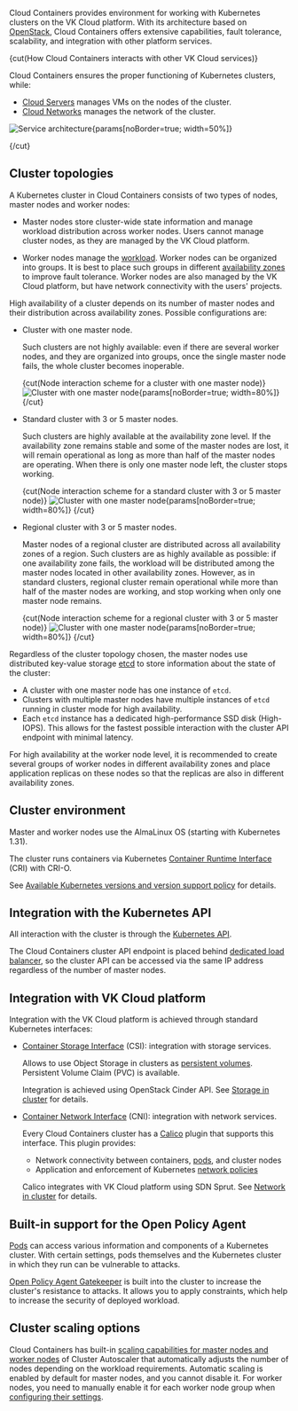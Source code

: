 Cloud Containers provides environment for working with Kubernetes clusters on the VK Cloud platform. With its architecture based on [OpenStack](https://www.openstack.org/), Cloud Containers offers extensive capabilities, fault tolerance, scalability, and integration with other platform services.

{cut(How Cloud Containers interacts with other VK Cloud services)}

Cloud Containers ensures the proper functioning of Kubernetes clusters, while:

- [Cloud Servers](/en/computing/iaas) manages VMs on the nodes of the cluster.
- [Cloud Networks](/en/networks/vnet) manages the network of the cluster.

![Service architecture](/en/kubernetes/k8s/assets/k8s_arch.png){params[noBorder=true; width=50%]}

{/cut}

## Cluster topologies

A Kubernetes cluster in Cloud Containers consists of two types of nodes, master nodes and worker nodes:

- Master nodes store cluster-wide state information and manage workload distribution across worker nodes. Users cannot manage cluster nodes, as they are managed by the VK Cloud platform.

- Worker nodes manage the [workload](https://kubernetes.io/docs/concepts/workloads/). Worker nodes can be organized into groups. It is best to place such groups in different [availability zones](/en/intro/start/concepts/architecture#az) to improve fault tolerance. Worker nodes are also managed by the VK Cloud platform, but have network connectivity with the users' projects.

High availability of a cluster depends on its number of master nodes and their distribution across availability zones. Possible configurations are:

- Cluster with one master node.

  Such clusters are not highly available: even if there are several worker nodes, and they are organized into groups, once the single master node fails, the whole cluster becomes inoperable.

  {cut(Node interaction scheme for a cluster with one master node)}
  ![Cluster with one master node](/en/kubernetes/k8s/assets/cluster_types_1.png){params[noBorder=true; width=80%]}
  {/cut}

- Standard cluster with 3 or 5 master nodes.

  Such clusters are highly available at the availability zone level. If the availability zone remains stable and some of the master nodes are lost, it will remain operational as long as more than half of the master nodes are operating. When there is only one master node left, the cluster stops working.

  {cut(Node interaction scheme for a standard cluster with 3 or 5 master node)}
  ![Cluster with one master node](/en/kubernetes/k8s/assets/cluster_types_2.png){params[noBorder=true; width=80%]}
  {/cut}   

- Regional cluster with 3 or 5 master nodes.

  Master nodes of a regional cluster are distributed across all availability zones of a region. Such clusters are as highly available as possible: if one availability zone fails, the workload will be distributed among the master nodes located in other availability zones. However, as in standard clusters, regional cluster remain operational while more than half of the master nodes are working, and stop working when only one master node remains.

  {cut(Node interaction scheme for a regional cluster with 3 or 5 master node)}
  ![Cluster with one master node](/en/kubernetes/k8s/assets/cluster_types_3.png){params[noBorder=true; width=80%]}
  {/cut}

Regardless of the cluster topology chosen, the master nodes use distributed key-value storage [etcd](https://etcd.io/) to store information about the state of the cluster:

- A cluster with one master node has one instance of `etcd`.
- Clusters with multiple master nodes have multiple instances of `etcd` running in cluster mode for high availability.
- Each `etcd` instance has a dedicated high-performance SSD disk (High-IOPS). This allows for the fastest possible interaction with the cluster API endpoint with minimal latency.

For high availability at the worker node level, it is recommended to create several groups of worker nodes in different availability zones and place application replicas on these nodes so that the replicas are also in different availability zones.

## Cluster environment

Master and worker nodes use the AlmaLinux OS (starting with Kubernetes 1.31).

The cluster runs containers via Kubernetes [Container Runtime Interface](https://kubernetes.io/docs/concepts/architecture/cri/) (CRI) with CRI-O.

See [Available Kubernetes versions and version support policy](../versions) for details.

## Integration with the Kubernetes API

All interaction with the cluster is through the [Kubernetes API](https://kubernetes.io/ru/docs/concepts/overview/kubernetes-api/).

The Cloud Containers cluster API endpoint is placed behind [dedicated load balancer](../network), so the cluster API can be accessed via the same IP address regardless of the number of master nodes.

## Integration with VK Cloud platform

Integration with the VK Cloud platform is achieved through standard Kubernetes interfaces:

- [Container Storage Interface](https://kubernetes-csi.github.io/docs/) (CSI): integration with storage services.

  Allows to use Object Storage in clusters as [persistent volumes](https://kubernetes.io/docs/concepts/storage/persistent-volumes/).
  Persistent Volume Claim (PVC) is available.

  Integration is achieved using OpenStack Cinder API. See [Storage in cluster](../storage) for details.

- [Container Network Interface](https://kubernetes.io/docs/concepts/extend-kubernetes/compute-storage-net/network-plugins/) (CNI): integration with network services.

  Every Cloud Containers cluster has a [Calico](https://projectcalico.docs.tigera.io/about/about-calico) plugin that supports this interface. This plugin provides:

  - Network connectivity between containers, [pods](../../reference/pods), and cluster nodes
  - Application and enforcement of Kubernetes [network policies](https://kubernetes.io/docs/concepts/services-networking/network-policies/)

  Calico integrates with VK Cloud platform using SDN Sprut. See [Network in cluster](../network) for details.

## Built-in support for the Open Policy Agent

[Pods](https://kubernetes.io/docs/concepts/workloads/pods/) can access various information and components of a Kubernetes cluster. With certain settings, pods themselves and the Kubernetes cluster in which they run can be vulnerable to attacks.

[Open Policy Agent Gatekeeper](../../reference/gatekeeper) is built into the cluster to increase the cluster's resistance to attacks. It allows you to apply constraints, which help to increase the security of deployed workload.

## Cluster scaling options

Cloud Containers has built-in [scaling capabilities for master nodes and worker nodes](../scale) of Cluster Autoscaler that automatically adjusts the number of nodes depending on the workload requirements. Automatic scaling is enabled by default for master nodes, and you cannot disable it. For worker nodes, you need to manually enable it for each worker node group when [configuring their settings](/en/kubernetes/k8s/instructions/helpers/node-group-settings).
